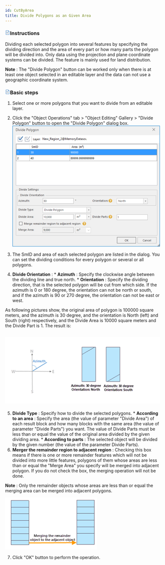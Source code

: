 ```yaml
---
id: CutByArea
title: Divide Polygons as an Given Area
---
```

### ![](../../../img/read.gif)Instructions

Dividing each selected polygon into several features by specifying the dividing direction and the area of every part or how many parts the polygon will be divided into. Only data using the projection and plane coordinate systems can be divided. The feature is mainly used for land distribution.

**Note** : The "Divide Polygon" button can be worked only when there is at least one object selected in an editable layer and the data can not use a geographic coordinate system.

### ![](../../../img/read.gif)Basic steps

  1. Select one or more polygons that you want to divide from an editable layer.
  2. Click the "Object Operations" tab > "Object Editing" Gallery > "Divide Polygon" button to open the "Divide Polygon" dialog box. 
![](img-en/CutByAreaDia.png)  

  3. The SmID and area of each selected polygon are listed in the dialog. You can set the dividing conditions for every polygon or several or all polygons.
  4. **Divide Orientation** : 
    * **Azimuth** : Specify the clockwise angle between the dividing line and true north.
    * **Orientation** : Specify the dividing direction, that is the selected polygon will be cut from which side. If the azimuth is 0 or 180 degree, the orientation can not be north or south, and if the azimuth is 90 or 270 degree, the orientation can not be east or west.

As following pictures show, the original area of polygon is 100000 square meters, and the azimuth is 30 degree, and the orientation is North (left) and South (right) respectively, and the Divide Area is 10000 square meters and the Divide Part is 1. The result is:

![](img-en/azimuth.png)  
---  
  5. **Divide Type** : Specify how to divide the selected polygons. 
    * **According to an area** : Specify the area (the value of parameter "Divide Area") of each result block and how many blocks with the same area (the value of parameter "Divide Parts") you want. The value of Divide Parts must be less than or equal the value of the original area divided by the given dividing area.
    * **According to parts** : The selected object will be divided by the given number (the value of the parameter Divide Parts). 
  6. **Merger the remainder region to adjacent region** : Checking this box means if there is one or more remainder features which will not be divided into more little features, polygons of them whose areas are less than or equal the "Merge Area" you specify will be merged into adjacent polygon. If you do not check the box, the merging operation will not be done. 

**Note** : Only the remainder objects whose areas are less than or equal the merging area can be merged into adjacent polygons.

![](img-en/CombineRegion.png)  

  7. Click "OK" button to perform the operation.


